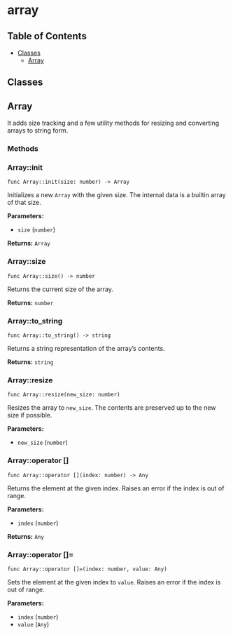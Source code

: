 # array

## Table of Contents

- [Classes](#classes)
  - [Array](#Array)

## Classes

## Array

It adds size tracking and a few utility methods for resizing and
converting arrays to string form.

### Methods

### Array::init

```xylia
func Array::init(size: number) -> Array
```

Initializes a new `Array` with the given size.
The internal data is a builtin array of that size.

**Parameters:**

- `size` (`number`)

**Returns:** `Array` 

### Array::size

```xylia
func Array::size() -> number
```

Returns the current size of the array.

**Returns:** `number` 

### Array::to_string

```xylia
func Array::to_string() -> string
```

Returns a string representation of the array’s contents.

**Returns:** `string` 

### Array::resize

```xylia
func Array::resize(new_size: number)
```

Resizes the array to `new_size`.
The contents are preserved up to the new size if possible.

**Parameters:**

- `new_size` (`number`)

### Array::operator []

```xylia
func Array::operator [](index: number) -> Any
```

Returns the element at the given index.
Raises an error if the index is out of range.

**Parameters:**

- `index` (`number`)

**Returns:** `Any` 

### Array::operator []=

```xylia
func Array::operator []=(index: number, value: Any)
```

Sets the element at the given index to `value`.
Raises an error if the index is out of range.

**Parameters:**

- `index` (`number`)
- `value` (`Any`)

